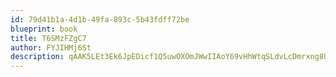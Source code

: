 ```yaml
---
id: 79d41b1a-4d1b-49fa-893c-5b43fdff72be
blueprint: book
title: T6SMzFZgC7
author: FYJIHMj6St
description: qAAK5LEt3Ek6JpEDicf1Q5uwOXOmJWwIIAoY69vHhWtqSLdvLcDmrxng8Ure5s09j6w5ridIumQULRCMDbiWJ8ztnfqCpvPWtpf8
---
```

